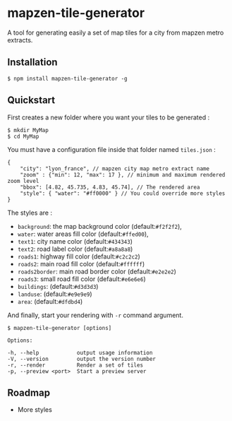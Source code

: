 # mapzen-tile-generator

A tool for generating easily a set of map tiles for a city from mapzen metro extracts.

## Installation

	$ npm install mapzen-tile-generator -g

## Quickstart

First creates a new folder where you want your tiles to be generated :

    $ mkdir MyMap
    $ cd MyMap

You must have a configuration file inside that folder named `tiles.json` :

    {
        "city": "lyon_france", // mapzen city map metro extract name
        "zoom" : {"min": 12, "max": 17 }, // minimum and maximum rendered zoom level
        "bbox": [4.82, 45.735, 4.83, 45.74], // The rendered area
        "style": { "water": "#ff0000" } // You could override more styles
    }

The styles are :

- `background`: the map background color (default:`#f2f2f2`),
- `water`: water areas fill color (default:`#ffed00`),
- `text1`: city name color (default:`#434343`)
- `text2`: road label color (default:`#a8a8a8`)
- `roads1`: highway fill color (default:`#c2c2c2`)
- `roads2`: main road fill color (default:`#ffffff`)
- `roads2border`: main road border color (default:`#e2e2e2`)
- `roads3`: small road fill color (default:`#e6e6e6`)
- `buildings`: (default:`#d3d3d3`)
- `landuse`: (default:`#e9e9e9`)
- `area`: (default:`#dfdbd4`)

And finally, start your rendering with `-r` command argument.

    $ mapzen-tile-generator [options]

    Options:

    -h, --help            output usage information
    -V, --version         output the version number
    -r, --render          Render a set of tiles 
    -p, --preview <port>  Start a preview server

## Roadmap

* More styles
